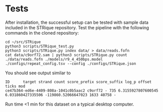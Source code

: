 # Tests

After installation, the successful setup can be tested with sample data included in the STRique repository. Test the pipeline with the following commands in the cloned repository:

```
cd ~/src/STRique
python3 scripts/STRique_test.py
python3 scripts/STRique.py index data/ > data/reads.fofn
cat data/c9orf72.sam | python3 scripts/STRique.py count ./data/reads.fofn ./models/r9_4_450bps.model ./configs/repeat_config.tsv --config ./configs/STRique.json
```

You should see output similar to

```
ID      target strand count score_prefix score_suffix log_p offset ticks mod
ce47b364-ed6e-4409-808a-1041c0b5aac2 c9orf72 - 735 6.3155927807600545 6.031860427335506 -119860.52066647023 1633 40758 -
```

Run time <1 min for this dataset on a typical desktop computer.
